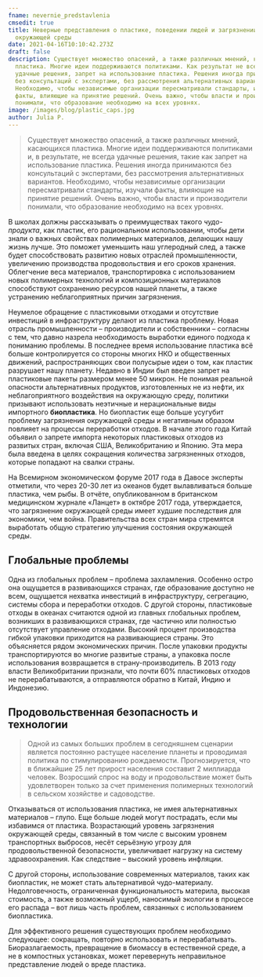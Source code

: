 ```yaml
---
fname: nevernie_predstavlenia
cmsedit: true
title: Неверные представления о пластике, поведении людей и загрязнении
  окружающей среды
date: 2021-04-16T10:10:42.273Z
draft: false
description: Существует множество опасений, а также различных мнений, касающихся
  пластика. Многие идеи поддерживаются политиками. Как результат не всегда
  удачные решения, запрет на использование пластика. Решения иногда принимаются
  без консультаций с экспертами, без рассмотрения альтернативных вариантов.
  Необходимо, чтобы независимые организации пересматривали стандарты, изучали
  факты, влияющие на принятие решений. Очень важно, чтобы власти и производители
  понимали, что образование необходимо на всех уровнях.
image: /images/blog/plastic_caps.jpg
author: Julia P.
---
```

> Существует множество опасений, а также различных мнений, касающихся пластика. Многие идеи поддерживаются политиками и, в результате, не всегда удачные решения, такие как запрет на использование пластика. Решения иногда принимаются без консультаций с экспертами, без рассмотрения альтернативных вариантов. Необходимо, чтобы независимые организации пересматривали стандарты, изучали факты, влияющие на принятие решений. Очень важно, чтобы власти и производители понимали, что образование необходимо на всех уровнях.

В школах должны рассказывать о преимуществах такого *чудо-продукта*, как пластик, его рациональном использовании, чтобы дети знали о важных свойствах полимерных материалов, делающих нашу жизнь лучше. Это поможет уменьшить наш углеродный след, а также будет способствовать развитию новых отраслей промышленности, увеличению производства продовольствия и его сроков хранения. Облегчение веса материалов, транспортировка с использованием новых полимерных технологий и композиционных материалов способствуют сохранению ресурсов нашей планеты, а также устранению неблагоприятных причин загрязнения.

Неумелое обращение с пластиковыми отходами и отсутствие инвестиций в инфраструктуру делают из пластика проблему. Новая отрасль промышленности – производители и собственники – согласны с тем, что давно назрела необходимость выработки единого подхода к пониманию проблемы. В последнее время использование пластика всё больше контролируется со стороны многих НКО и общественных движений, распространяющих свои полусырые идеи о том, как пластик разрушает нашу планету. Недавно в Индии был введен запрет на пластиковые пакеты размером менее 50 микрон. Не понимая реальной опасности альтернативных продуктов, изготовленных не из нефти, их неблагоприятного воздействия на окружающую среду, политики призывают использовать неэтичные и нерациональные виды импортного **биопластика**. Но биопластик еще больше усугубит проблему загрязнения окружающей среды и негативным образом повлияет на процессы переработки отходов. В начале этого года Китай объявил о запрете импорта некоторых пластиковых отходов из развитых стран, включая США, Великобританию и Японию. Эта мера была введена в целях сокращения количества загрязненных отходов, которые попадают на свалки страны.

На Всемирном экономическом форуме 2017 года в Давосе эксперты отметили, что через 20-30 лет из океанов будет вылавливаться больше пластика, чем рыбы. В отчёте, опубликованном в британском медицинском журнале «Ланцет» в октябре 2017 года, утверждается, что загрязнение окружающей среды имеет худшие последствия для экономики, чем война. Правительства всех стран мира стремятся выработать общую стратегию улучшения состояния окружающей среды.

## Глобальные проблемы

Одна из глобальных проблем – проблема захламления. Особенно остро она ощущается в развивающихся странах, где образование доступно не всем, ощущается нехватка инвестиций в инфраструктуру, сегрегацию, системы сбора и переработки отходов. С другой стороны, пластиковые отходы в океанах считаются одной из главных глобальных проблем, возникших в развивающихся странах, где частично или полностью отсутствует управление отходами. Высокий процент производства гибкой упаковки приходится на развивающиеся страны. Это объясняется рядом экономических причин. После упаковки продукты транспортируются во многие развитые страны, а упаковка после использования возвращается в страну-производитель. В 2013 году власти Великобритании признали, что почти 60% пластиковых отходов не перерабатываются, а отправляются обратно в Китай, Индию и Индонезию.

## Продовольственная безопасность и технологии

>Одной из самых больших проблем в сегодняшнем сценарии является постоянно растущее население планеты и проводимая политика по стимулированию рождаемости. Прогнозируется, что в ближайшие 25 лет прирост населения составит 2 миллиарда человек. Возросший спрос на воду и продовольствие может быть удовлетворен только за счет применения полимерных технологий в сельском хозяйстве и садоводстве.

Отказываться от использования пластика, не имея альтернативных материалов – глупо. Еще больше людей могут пострадать, если мы избавимся от пластика. Возрастающий уровень загрязнения окружающей среды, связанный в том числе с высоким уровнем транспортных выбросов, несёт серьёзную угрозу для продовольственной безопасности, увеличивает нагрузку на систему здравоохранения. Как следствие – высокий уровень инфляции.

С другой стороны, использование современных материалов, таких как биопластик, не может стать альтернативой чудо-материалу. Недолговечность, ограниченная функциональность материла, высокая стоимость, а также возможный ущерб, наносимый экологии в процессе его распада – вот лишь часть проблем, связанных с использованием биопластика.

Для эффективного решения существующих проблем необходимо следующее: сокращать, повторно использовать и перерабатывать. Биоразлагаемость, превращение в биомассу в естественной среде, а не в компостных установках, может перевернуть неправильное представление людей о вреде пластика.
